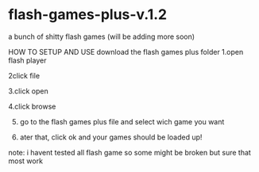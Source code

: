# flash-games-plus-v.1.2
a bunch of shitty flash games (will be adding more soon)



HOW TO SETUP AND USE
download the flash games plus folder
1.open flash player

2click file

3.click open

4.click browse

5. go to the flash games plus  file and select wich game you want

6. ater that, click ok and your games should be loaded up!

note: i havent tested all flash game so some might be broken but sure that most work
